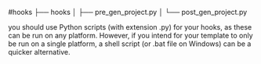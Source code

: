 #hooks
├── hooks
│   ├── pre_gen_project.py
│   └── post_gen_project.py

you should use Python scripts (with extension .py) for your hooks, as these can be run on any platform. However, if you intend for your template to only be run on a single platform, a shell script (or .bat file on Windows) can be a quicker alternative.
